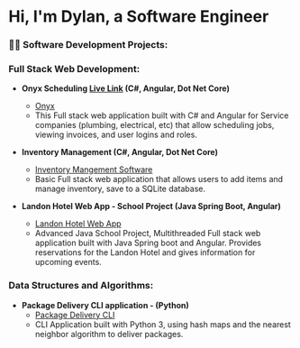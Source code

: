 <h1>Hi, I'm Dylan, a Software Engineer</h2>

<h3>👨‍💻 Software Development Projects:</h3>

<h3><b>Full Stack Web Development:</b></h3>

- <b>Onyx Scheduling [Live Link](https://onyx-solutions.azurewebsites.net) (C#, Angular, Dot Net Core)</b>
  - [Onyx](https://github.com/dylanparson001/onyx-scheduling)
  - This Full stack web application built with C# and Angular for Service companies (plumbing, electrical, etc) that allow scheduling jobs, viewing invoices, and user logins and roles. 

- <b>Inventory Management (C#, Angular, Dot Net Core)</b>
  - [Inventory Mangement Software](https://github.com/dylanparson001/Inventory-Website)
  - Basic Full stack web application that allows users to add items and manage inventory, save to a SQLite database.


- <b>Landon Hotel Web App - School Project (Java Spring Boot, Angular)</b>
  - [Landon Hotel Web App](https://github.com/dylanparson001/Landon-Hotel-Web-App)
  - Advanced Java School Project, Multithreaded Full stack web application built with Java Spring boot and Angular. Provides reservations for the Landon Hotel and gives information for upcoming events.

<h3><b>Data Structures and Algorithms:</b></h3>

- <b>Package Delivery CLI application - (Python)</b>
  - [Package Delivery CLI](https://github.com/dylanparson001/Package-Delivery)
  - CLI Application built with Python 3, using hash maps and the nearest neighbor algorithm to deliver packages. 
